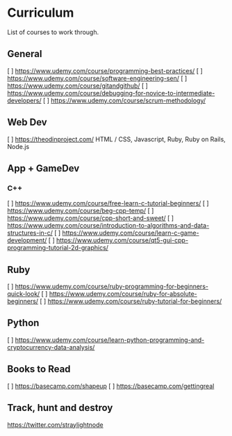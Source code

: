 # Curriculum
List of courses to work through.


## General

[ ] https://www.udemy.com/course/programming-best-practices/
[ ] https://www.udemy.com/course/software-engineering-sen/
[ ] https://www.udemy.com/course/gitandgithub/
[ ] https://www.udemy.com/course/debugging-for-novice-to-intermediate-developers/
[ ] https://www.udemy.com/course/scrum-methodology/


## Web Dev

[ ] https://theodinproject.com/
HTML / CSS, Javascript, Ruby, Ruby on Rails, Node.js


## App + GameDev

### C++

[ ] https://www.udemy.com/course/free-learn-c-tutorial-beginners/
[ ] https://www.udemy.com/course/beg-cpp-temp/
[ ] https://www.udemy.com/course/cpp-short-and-sweet/
[ ] https://www.udemy.com/course/introduction-to-algorithms-and-data-structures-in-c/
[ ] https://www.udemy.com/course/learn-c-game-development/
[ ] https://www.udemy.com/course/qt5-gui-cpp-programming-tutorial-2d-graphics/


## Ruby

[ ] https://www.udemy.com/course/ruby-programming-for-beginners-quick-look/
[ ] https://www.udemy.com/course/ruby-for-absolute-beginners/
[ ] https://www.udemy.com/course/ruby-tutorial-for-beginners/


## Python

[ ] https://www.udemy.com/course/learn-python-programming-and-cryptocurrency-data-analysis/


## Books to Read

[ ] https://basecamp.com/shapeup
[ ] https://basecamp.com/gettingreal


## Track, hunt and destroy

https://twitter.com/straylightnode
